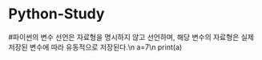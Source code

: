 # Python-Study
#파이썬의 변수 선언은 자료형을 명시하지 않고 선언하며, 해당 변수의 자료형은 실제 저장된 변수에 따라 유동적으로 저장된다.\n
a=7\n
print(a)
